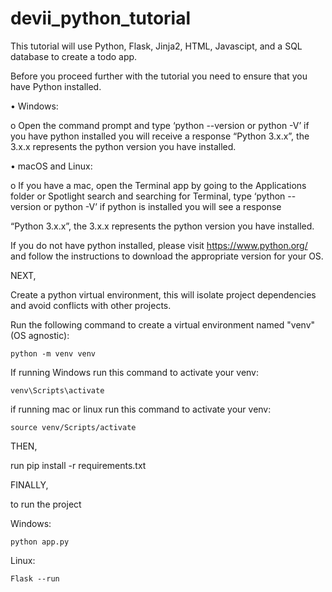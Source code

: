 # devii_python_tutorial
This tutorial will use Python, Flask, Jinja2, HTML, Javascipt, and a SQL database to create a todo app. 

Before you proceed further with the tutorial you need to ensure that you have Python installed.  

•	Windows:

o	Open the command prompt and type ‘python --version or python -V’ if you have python installed you will receive a response “Python 3.x.x”, the 3.x.x represents the python version you have installed.  

•	macOS and Linux:

o	If you have a mac, open the Terminal app by going to the Applications folder or Spotlight search and searching for Terminal, type ‘python --version or python -V’ if python is installed you will see a response 

“Python 3.x.x”, the 3.x.x represents the python version you have installed.  

If you do not have python installed, please visit https://www.python.org/ and follow the instructions to download the appropriate version for your OS.  


NEXT, 

Create a python virtual environment, this will isolate project dependencies and avoid conflicts with other projects.

Run the following command to create a virtual environment named "venv" (OS agnostic): 

	python -m venv venv

If running Windows run this command to activate your venv:

	venv\Scripts\activate
 
if running mac or linux run this command to activate your venv:

	source venv/Scripts/activate

 THEN, 

run pip install -r requirements.txt

FINALLY, 

to run the project 

Windows: 

	python app.py

 Linux: 

 	Flask --run 
